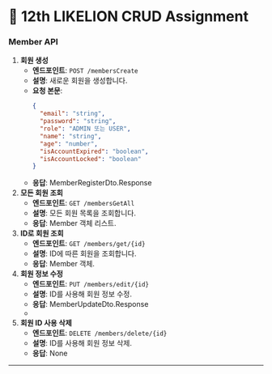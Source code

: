 # 🦁 12th LIKELION CRUD Assignment


### Member API
1. **회원 생성**
    - **엔드포인트**: `POST /membersCreate`
    - **설명**: 새로운 회원을 생성합니다.
    - **요청 본문**:
        ```json
        {
          "email": "string",
          "password": "string",
          "role": "ADMIN 또는 USER",
          "name": "string",
          "age": "number",
          "isAccountExpired": "boolean",
          "isAccountLocked": "boolean"
        }
        ```
    - **응답**: MemberRegisterDto.Response
2. **모든 회원 조회**
    - **엔드포인트**: `GET /membersGetAll`
    - **설명**: 모든 회원 목록을 조회합니다.
    - **응답**: Member 객체 리스트.
3. **ID로 회원 조회**
   - **엔드포인트**: `GET /members/get/{id}`
   - **설명**: ID에 따른 회원을 조회합니다.
   - **응답**: Member 객체.
4. **회원 정보 수정**
   - **엔드포인트**: `PUT /members/edit/{id}`
   - **설명**: ID를 사용해 회원 정보 수정.
   - **응답**: MemberUpdateDto.Response
   - 
5. **회원 ID 사용 삭제**
   - **엔드포인트**: `DELETE /members/delete/{id}`
   - **설명**: ID를 사용해 회원 정보 삭제.
   - **응답**: None
---
